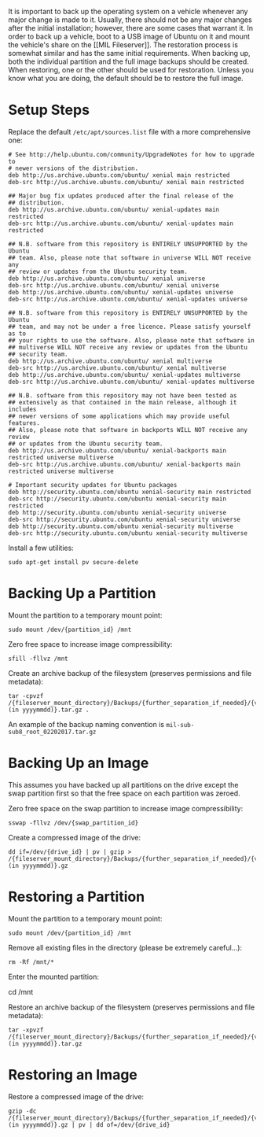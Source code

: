 It is important to back up the operating system on a vehicle whenever any major change is made to it. Usually, there should not be any major changes after the initial installation; however, there are some cases that warrant it. In order to back up a vehicle, boot to a USB image of Ubuntu on it and mount the vehicle's share on the [[MIL Fileserver]]. The restoration process is somewhat similar and has the same initial requirements. When backing up, both the individual partition and the full image backups should be created. When restoring, one or the other should be used for restoration. Unless you know what you are doing, the default should be to restore the full image.

# Setup Steps

Replace the default `/etc/apt/sources.list` file with a more comprehensive one:

    # See http://help.ubuntu.com/community/UpgradeNotes for how to upgrade to
    # newer versions of the distribution.
    deb http://us.archive.ubuntu.com/ubuntu/ xenial main restricted
    deb-src http://us.archive.ubuntu.com/ubuntu/ xenial main restricted

    ## Major bug fix updates produced after the final release of the
    ## distribution.
    deb http://us.archive.ubuntu.com/ubuntu/ xenial-updates main restricted
    deb-src http://us.archive.ubuntu.com/ubuntu/ xenial-updates main restricted

    ## N.B. software from this repository is ENTIRELY UNSUPPORTED by the Ubuntu
    ## team. Also, please note that software in universe WILL NOT receive any
    ## review or updates from the Ubuntu security team.
    deb http://us.archive.ubuntu.com/ubuntu/ xenial universe
    deb-src http://us.archive.ubuntu.com/ubuntu/ xenial universe
    deb http://us.archive.ubuntu.com/ubuntu/ xenial-updates universe
    deb-src http://us.archive.ubuntu.com/ubuntu/ xenial-updates universe

    ## N.B. software from this repository is ENTIRELY UNSUPPORTED by the Ubuntu 
    ## team, and may not be under a free licence. Please satisfy yourself as to 
    ## your rights to use the software. Also, please note that software in 
    ## multiverse WILL NOT receive any review or updates from the Ubuntu
    ## security team.
    deb http://us.archive.ubuntu.com/ubuntu/ xenial multiverse
    deb-src http://us.archive.ubuntu.com/ubuntu/ xenial multiverse
    deb http://us.archive.ubuntu.com/ubuntu/ xenial-updates multiverse
    deb-src http://us.archive.ubuntu.com/ubuntu/ xenial-updates multiverse

    ## N.B. software from this repository may not have been tested as
    ## extensively as that contained in the main release, although it includes
    ## newer versions of some applications which may provide useful features.
    ## Also, please note that software in backports WILL NOT receive any review
    ## or updates from the Ubuntu security team.
    deb http://us.archive.ubuntu.com/ubuntu/ xenial-backports main restricted universe multiverse
    deb-src http://us.archive.ubuntu.com/ubuntu/ xenial-backports main restricted universe multiverse

    # Important security updates for Ubuntu packages
    deb http://security.ubuntu.com/ubuntu xenial-security main restricted
    deb-src http://security.ubuntu.com/ubuntu xenial-security main restricted
    deb http://security.ubuntu.com/ubuntu xenial-security universe
    deb-src http://security.ubuntu.com/ubuntu xenial-security universe
    deb http://security.ubuntu.com/ubuntu xenial-security multiverse
    deb-src http://security.ubuntu.com/ubuntu xenial-security multiverse

Install a few utilities:

    sudo apt-get install pv secure-delete

# Backing Up a Partition

Mount the partition to a temporary mount point:

    sudo mount /dev/{partition_id} /mnt

Zero free space to increase image compressibility:

    sfill -fllvz /mnt

Create an archive backup of the filesystem (preserves permissions and file metadata):

    tar -cpvzf /{fileserver_mount_directory}/Backups/{further_separation_if_needed}/{vehicle_hostname}_{partition_name}_{date (in yyyymmdd)}.tar.gz .

An example of the backup naming convention is `mil-sub-sub8_root_02202017.tar.gz`

# Backing Up an Image

This assumes you have backed up all partitions on the drive except the swap partition first so that the free space on each partition was zeroed.

Zero free space on the swap partition to increase image compressibility:

    sswap -fllvz /dev/{swap_partition_id}

Create a compressed image of the drive:

    dd if=/dev/{drive_id} | pv | gzip > /{fileserver_mount_directory}/Backups/{further_separation_if_needed}/{vehicle_hostname}_image_{date (in yyyymmdd)}.gz

# Restoring a Partition

Mount the partition to a temporary mount point:

    sudo mount /dev/{partition_id} /mnt

Remove all existing files in the directory (please be extremely careful...):

    rm -Rf /mnt/*

Enter the mounted partition:

cd /mnt

Restore an archive backup of the filesystem (preserves permissions and file metadata):

    tar -xpvzf /{fileserver_mount_directory}/Backups/{further_separation_if_needed}/{vehicle_hostname}_{partition_name}_{date (in yyyymmdd)}.tar.gz

# Restoring an Image

Restore a compressed image of the drive:

    gzip -dc /{fileserver_mount_directory}/Backups/{further_separation_if_needed}/{vehicle_hostname}_image_{date (in yyyymmdd)}.gz | pv | dd of=/dev/{drive_id}